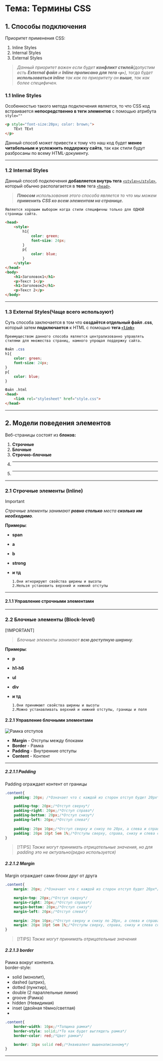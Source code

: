 # Тема: Термины CSS
## 1. Способы подключения
Приоритет применения CSS:
1. Inline Styles  
2. Internal Styles  
3. External Styles  
>_Данный приоритет важен если будет **конфликт стилей**(допустим есть **External файл** и **Inline прописано для тега `<p>`**), тогда будет **использоваться inline** так как по приоритету он **выше**, так как более специфичен._
### 1.1 Inline Styles
Особенностью такого метода подключения является, то что CSS код встраивается **непосредственно в теги элементов** с помощью атрибута `style=""`
```HTML
<p style="font-size:20px; color: brown;">
    TExt TExt
</p>
```
Данный способ может привести к тому что наш код будет **менее читабельным и усложнить поддержку сайта**, так как стили будут разбросаны по всему HTML-документу.
***

### 1.2 Internal Styles
Данный способ подключения **добавляется внутрь тега** [`<style></style>`](../003_html/03_Tags.md), который обычно располагается в **теле** тега [`<head>`](../003_html/03_Tags.md).  
>_**Плюсом** использования этого способа является то что мы можем **применить CSS ко всем элементам на странице.**_  

    Является хорошим выбором когда стили специфичны только для ОДНОЙ страницы сайта.

```HTML
<head>
    <style>
        h1{
            color: green;
            font-size: 24px;
        }
        p{
            color: blue;
        }
    </style>
</head>
<body>
    <h1>Заголовок1</h1>
    <p>Текст 1</p>
    <h1>Заголовок2</h1>
    <p>Текст 2</p>
</body>
```
***

### 1.3 External Styles(Чаще всего используют)
Суть способа заключается в том что **создаётся отдельный файл .css**, который затем **подключается** к HTML с помощью **тега [`<link>`](../003_html/03_Tags.md)**

    Преимуществом данного способа является централизованно управлять стилями для множества страниц, намного упрощая поддержку сайта.

```CSS
Файл .css
h1{
    color: green;
    font-size: 24px;
}
p{
    color: blue;
}
```

```HTML
Файл .html
<head>
    <link rel="stylesheet" href="style.css">
</head>    
```
***
## 2. Модели поведения элементов
Веб-страницы состоят из **блоков:**
1. **Строчные** 
2. **Блочные**
3. **Строчно-блочные**
4. ****
5. ****
***
### 2.1 Строчные элементы (Inline)
>[!IMPORTANT]
>_Строчные элементы занимают **ровно столько** места **сколько им необходимо**._  

**Примеры**:
- **span**
- **a**
- **b**
- **strong**
- **и тд**  

      1.Они игнорируют свойства ширины и высоты  
      2.Нельзя установить верхний и нижний отступы
***
#### 2.1.1 Управление строчными элементами  


***
### 2.2 Блочные элементы (Block-level)
[!IMPORTANT]
>_Блочные элементы занимают **всю доступную ширину**._  

**Примеры**:
- **p**
- **h1-h6**
- **ul**
- **div**
- **и тд**  

      1.Они принимают свойства ширины и высоты  
      2.Можно устанавливать верхний и нижний отступы, границы и поля

#### 2.2.1 Управление блочными элементами  
![Рамка отступов](Margin_.png)  
- **Margin** - Отступы между блоками   
- **Border** - Рамка   
- **Padding** - Внутренние отступы   
- **Content** - Контент   
***
##### 2.2.1.1 Padding
Padding ограждает контент от границы
```CSS
.content{
    padding: 20px; /*Означает что с каждой из сторон отступ будет 20px*/

    padding-top: 20px;/*Отступ сверху*/
    padding-right: 20px;/*Отступ справа*/
    padding-bottom: 20px;/*Отступ снизу*/
    padding-left: 20px;/*Отступ слева*/
    
    padding: 20px 10px;/*Отступ сверху и снизу по 20px, а слева и справа по 10px*/
    padding: 20px 10pt 5em 1%;/*Отступы сверху, справа, снизу и слева соответственно*/
}
```
>[!TIPS]
>_Также могут принимать отрицательные значения, но для padding это не актуально(редко используется)_
##### 2.2.1.2 Margin
Margin ограждает сами блоки друг от друга
```CSS
.content{
    margin: 20px; /*Означает что с каждой из сторон отступ будет 20px*/

    margin-top: 20px;/*Отступ сверху*/
    margin-right: 20px;/*Отступ справа*/
    margin-bottom: 20px;/*Отступ снизу*/
    margin-left: 20px;/*Отступ слева*/
    
    margin: 20px 10px;/*Отступ сверху и снизу по 20px, а слева и справа по 10px*/
    margin: 20px 10pt 5em 1%;/*Отступы сверху, справа, снизу и слева соответственно*/
}
```
>[!TIPS]
>_Также могут принимать отрицательные значения_
##### 2.2.1.3 border
Рамка вокруг контента.  
border-style:
- solid (монолит),
- dashed (штрих),
- dotted (пунктир),
- double (2 параллельные линии)
- groove (Рамка)
- hidden (Невидимая)
- inset (двойная тёмно/светлая)
-   

```CSS
.content{
    border-width: 10px;/*Толщина рамки*/
    border-style: solid;/*То как будет выглядеть рамка*/
    border-color: red;/*Цвет рамки*/

    border: 10px solid red;/*Эквивалент вышенаписанному*/
}
```
***